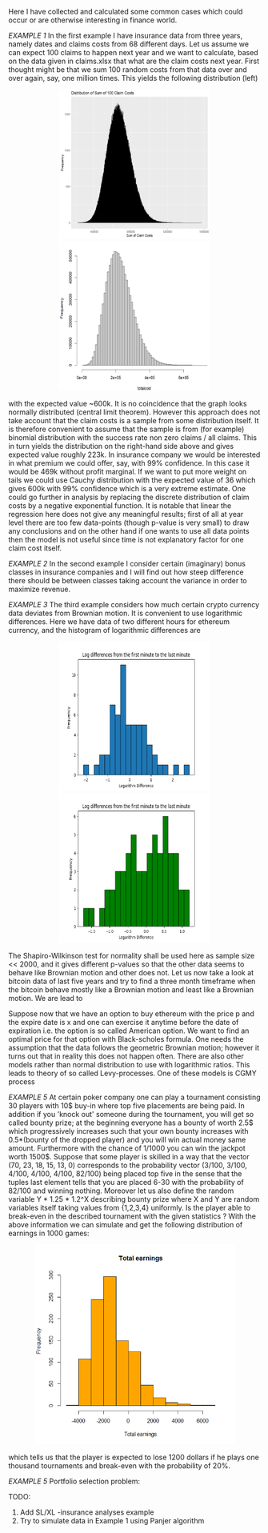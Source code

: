 
Here I have collected and calculated some common cases which could occur or are
 otherwise interesting in finance world.                                                      

 
_EXAMPLE 1_  In the first example I have insurance data from three years, namely dates and claims costs from 68
different days. Let us assume we can expect 100 claims to happen next year and we want to calculate, based on the 
data  given in claims.xlsx that what are the claim costs next year. First thought might be that we sum 100 random 
costs from that data over and over again, say, one million times. This yields the following distribution (left)



<p float="left" align= "center">
  <img src="https://raw.githubusercontent.com/ereekaur/finance/main/onemillion.png" width="300" height="300">
  <img src="https://raw.githubusercontent.com/ereekaur/finance/main/totalcost.png" width="300" height="300">
</p>


with the expected value ~600k. It is no coincidence that the graph looks normally distributed (central limit theorem).
However this approach does not take account that the claim costs is a sample from some distribution itself. It is therefore 
convenient to assume that the sample is from (for example) binomial distribution with the success rate non zero claims / all claims. 
This in turn yields the distribution on the right-hand side above and  gives expected value roughly 223k. In insurance company we would
be interested in what premium we could offer, say, with 99% confidence. In this case it would be 469k without profit marginal. If we want to put
more weight on tails we could use Cauchy distribution with the expected value of 36 which gives 600k with 99% confidence which is a very extreme estimate. 
One could go further in analysis by replacing the discrete distribution of claim costs by a negative exponential function. It is notable that linear 
the regression here does not give any meaningful results; first of all at year level there are too few data-points (though p-value is very small) to draw 
any conclusions and on the other hand if one wants to use all data points then the model is not useful since time is not explanatory factor for one claim cost itself.



_EXAMPLE 2_ In the second example I consider certain (imaginary) bonus classes in insurance companies and I will find out
how steep difference there should be between classes taking account the variance in order to maximize revenue.



_EXAMPLE 3_ The third example considers how much certain crypto currency data deviates from Brownian motion. It is 
convenient to use logarithmic differences. Here we have data of two different hours for ethereum currency, and
the histogram of logarithmic differences are


<p float="left" align= "center">
 <img src="https://raw.githubusercontent.com/ereekaur/finance/main/ETH1.png" width="300" height="300">
<img src="https://raw.githubusercontent.com/ereekaur/finance/main/ETH2.png" width="300" height="300">
</p>

The Shapiro-Wilkinson test for normality shall be used here as sample size << 2000, and it gives different p-values so that the
other data seems to behave like  Brownian motion and other does not. Let us now take a look at bitcoin data of last 
five years and try to find a three month timeframe when the bitcoin behave mostly like a Brownian motion and least like 
a Brownian motion. We are lead to




Suppose now that we have an option to buy ethereum with the price p and the expire date is x and one can exercise it anytime before the date of
expiration i.e. the option is so called American option. We want to find an optimal price for that option with Black-scholes formula.
One needs the assumption that the data follows the geometric Brownian motion; however it turns out that in reality this does not happen often.
There are also other models rather than normal distribution to use with logarithmic ratios. This leads to theory of so called 
Levy-processes. One of these models is CGMY process


_EXAMPLE 5_ At certain poker company one can play a tournament consisting 30 players with 10$ buy-in where top five placements are being paid. In addition if you 'knock out'
someone during the tournament, you will get so called bounty prize; at the beginning  everyone has a bounty of worth 2.5$ which progressively increases such that your 
own bounty increases with 0.5*(bounty of the dropped player) and you will win actual money same amount. Furthermore with the chance of 1/1000 you can win the jackpot worth 1500$.
Suppose that some player is skilled in a way that the vector (70, 23, 18, 15, 13, 0) corresponds to the probability vector (3/100, 3/100, 4/100, 4/100, 4/100, 82/100) being placed 
top five in the sense that the tuples last element tells that you are placed 6-30 with the  probability of 82/100 and winning nothing. Moreover let us also define the random variable
Y * 1.25 * 1.2^X describing bounty prize where X and Y are random variables itself taking values from {1,2,3,4} uniformly. Is the player able to break-even in the 
described tournament with the given statistics ? With the above information we can simulate and get the following distribution of earnings in 1000 games:


<p float="left" align= "center">
 <img src="https://raw.githubusercontent.com/ereekaur/finance/main/totalearnings.png" width="400" height="400">
</p>


which tells us that the player is expected to lose 1200 dollars if he plays one thousand tournaments and break-even with the probability of 20%.





_EXAMPLE 5_ Portfolio selection problem: 




TODO:  

1) Add SL/XL -insurance analyses example
2) Try to simulate data in Example 1 using Panjer algorithm








